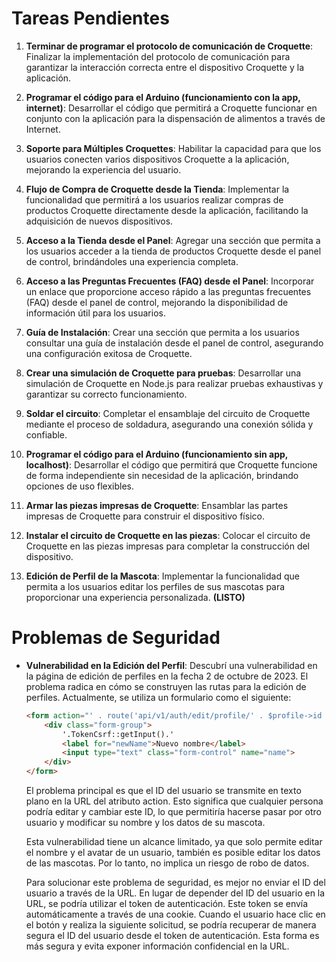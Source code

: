 # Tareas Pendientes

1. **Terminar de programar el protocolo de comunicación de Croquette**: Finalizar la implementación del protocolo de comunicación para garantizar la interacción correcta entre el dispositivo Croquette y la aplicación.

2. **Programar el código para el Arduino (funcionamiento con la app, internet)**: Desarrollar el código que permitirá a Croquette funcionar en conjunto con la aplicación para la dispensación de alimentos a través de Internet.

3. **Soporte para Múltiples Croquettes**: Habilitar la capacidad para que los usuarios conecten varios dispositivos Croquette a la aplicación, mejorando la experiencia del usuario.

4. **Flujo de Compra de Croquette desde la Tienda**: Implementar la funcionalidad que permitirá a los usuarios realizar compras de productos Croquette directamente desde la aplicación, facilitando la adquisición de nuevos dispositivos.

5. **Acceso a la Tienda desde el Panel**: Agregar una sección que permita a los usuarios acceder a la tienda de productos Croquette desde el panel de control, brindándoles una experiencia completa.

6. **Acceso a las Preguntas Frecuentes (FAQ) desde el Panel**: Incorporar un enlace que proporcione acceso rápido a las preguntas frecuentes (FAQ) desde el panel de control, mejorando la disponibilidad de información útil para los usuarios.

7. **Guía de Instalación**: Crear una sección que permita a los usuarios consultar una guía de instalación desde el panel de control, asegurando una configuración exitosa de Croquette.

8. **Crear una simulación de Croquette para pruebas**: Desarrollar una simulación de Croquette en Node.js para realizar pruebas exhaustivas y garantizar su correcto funcionamiento.

9. **Soldar el circuito**: Completar el ensamblaje del circuito de Croquette mediante el proceso de soldadura, asegurando una conexión sólida y confiable.

10. **Programar el código para el Arduino (funcionamiento sin app, localhost)**: Desarrollar el código que permitirá que Croquette funcione de forma independiente sin necesidad de la aplicación, brindando opciones de uso flexibles.

11. **Armar las piezas impresas de Croquette**: Ensamblar las partes impresas de Croquette para construir el dispositivo físico.

12. **Instalar el circuito de Croquette en las piezas**: Colocar el circuito de Croquette en las piezas impresas para completar la construcción del dispositivo.

13. **Edición de Perfil de la Mascota**: Implementar la funcionalidad que permita a los usuarios editar los perfiles de sus mascotas para proporcionar una experiencia personalizada. **(LISTO)**


# Problemas de Seguridad

- **Vulnerabilidad en la Edición del Perfil**:
  Descubrí una vulnerabilidad en la página de edición de perfiles en la fecha 2 de octubre de 2023. El problema radica en cómo se construyen las rutas para la edición de perfiles. Actualmente, se utiliza un formulario como el siguiente:

  ```html
  <form action="' . route('api/v1/auth/edit/profile/' . $profile->id . '/' . "name", false) . '" method="POST">
      <div class="form-group">
          '.TokenCsrf::getInput().'
          <label for="newName">Nuevo nombre</label>
          <input type="text" class="form-control" name="name">
      </div>
  </form>
  ```

  El problema principal es que el ID del usuario se transmite en texto plano en la URL del atributo action. Esto significa que cualquier persona podría editar y cambiar este ID, lo que permitiría hacerse pasar por otro usuario y modificar su nombre y los datos de su mascota.

  Esta vulnerabilidad tiene un alcance limitado, ya que solo permite editar el nombre y el avatar de un usuario, también es posible editar los datos de las mascotas. Por lo tanto, no implica un riesgo de robo de datos.

  Para solucionar este problema de seguridad, es mejor no enviar el ID del usuario a través de la URL. En lugar de depender del ID del usuario en la URL, se podría utilizar el token de autenticación. Este token se envía automáticamente a través de una cookie. Cuando el usuario hace clic en el botón y realiza la siguiente solicitud, se podría recuperar de manera segura el ID del usuario desde el token de autenticación. Esta forma es más segura y evita exponer información confidencial en la URL.
